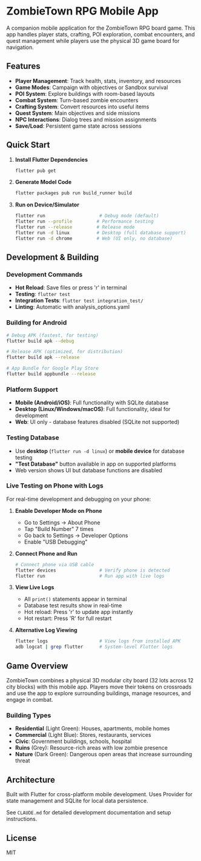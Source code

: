 # ZombieTown RPG Mobile App

A companion mobile application for the ZombieTown RPG board game. This app handles player stats, crafting, POI exploration, combat encounters, and quest management while players use the physical 3D game board for navigation.

## Features

- **Player Management**: Track health, stats, inventory, and resources
- **Game Modes**: Campaign with objectives or Sandbox survival
- **POI System**: Explore buildings with room-based layouts  
- **Combat System**: Turn-based zombie encounters
- **Crafting System**: Convert resources into useful items
- **Quest System**: Main objectives and side missions
- **NPC Interactions**: Dialog trees and mission assignments
- **Save/Load**: Persistent game state across sessions

## Quick Start

1. **Install Flutter Dependencies**
   ```bash
   flutter pub get
   ```

2. **Generate Model Code**
   ```bash
   flutter packages pub run build_runner build
   ```

3. **Run on Device/Simulator**
   ```bash
   flutter run                    # Debug mode (default)
   flutter run --profile         # Performance testing
   flutter run --release         # Release mode
   flutter run -d linux          # Desktop (full database support)
   flutter run -d chrome         # Web (UI only, no database)
   ```
## Development & Building

### Development Commands
- **Hot Reload**: Save files or press 'r' in terminal
- **Testing**: `flutter test`
- **Integration Tests**: `flutter test integration_test/`
- **Linting**: Automatic with analysis_options.yaml

### Building for Android
```bash
# Debug APK (fastest, for testing)
flutter build apk --debug

# Release APK (optimized, for distribution)  
flutter build apk --release

# App Bundle for Google Play Store
flutter build appbundle --release
```

### Platform Support
- **Mobile (Android/iOS)**: Full functionality with SQLite database
- **Desktop (Linux/Windows/macOS)**: Full functionality, ideal for development
- **Web**: UI only - database features disabled (SQLite not supported)

### Testing Database
- Use **desktop** (`flutter run -d linux`) or **mobile device** for database testing
- **"Test Database"** button available in app on supported platforms
- Web version shows UI but database functions are disabled

### Live Testing on Phone with Logs
For real-time development and debugging on your phone:

1. **Enable Developer Mode on Phone**
   - Go to Settings → About Phone
   - Tap "Build Number" 7 times
   - Go back to Settings → Developer Options
   - Enable "USB Debugging"

2. **Connect Phone and Run**
   ```bash
   # Connect phone via USB cable
   flutter devices                # Verify phone is detected
   flutter run                    # Run app with live logs
   ```

3. **View Live Logs**
   - All `print()` statements appear in terminal
   - Database test results show in real-time
   - Hot reload: Press 'r' to update app instantly
   - Hot restart: Press 'R' for full restart

4. **Alternative Log Viewing**
   ```bash
   flutter logs                   # View logs from installed APK
   adb logcat | grep flutter      # System-level Flutter logs
   ```

## Game Overview

ZombieTown combines a physical 3D modular city board (32 lots across 12 city blocks) with this mobile app. Players move their tokens on crossroads and use the app to explore surrounding buildings, manage resources, and engage in combat.

### Building Types
- **Residential** (Light Green): Houses, apartments, mobile homes
- **Commercial** (Light Blue): Stores, restaurants, services  
- **Civic**: Government buildings, schools, hospital
- **Ruins** (Grey): Resource-rich areas with low zombie presence
- **Nature** (Dark Green): Dangerous open areas that increase surrounding threat

## Architecture

Built with Flutter for cross-platform mobile development. Uses Provider for state management and SQLite for local data persistence.

See `CLAUDE.md` for detailed development documentation and setup instructions.

## License

MIT
